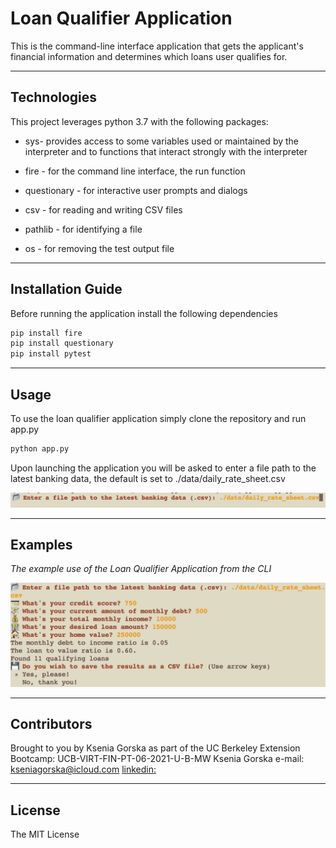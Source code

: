 # Loan Qualifier Application

This is the command-line interface application that gets the applicant's financial information and determines which loans user qualifies for.


---

## Technologies

This project leverages python 3.7 with the following packages:

* sys- provides access to some variables used or maintained by the interpreter and to       functions that interact strongly with the interpreter

* fire - for the command line interface, the run function

* questionary - for interactive user prompts and dialogs

* csv - for reading and writing CSV files

* pathlib - for identifying a file 

* os - for removing the test output file

---

## Installation Guide
Before running the application install the following dependencies

```python
pip install fire
pip install questionary
pip install pytest
```

---

## Usage

To use the loan qualifier application simply clone the repository and run app.py

```python
python app.py
```

Upon launching the application you will be asked to enter a file path to the latest banking data, the default is set to ./data/daily_rate_sheet.csv

![image1](image1.png)

---

## Examples
*The example use of the Loan Qualifier Application from the CLI*

![image2](image2.png)

---


## Contributors
Brought to you by Ksenia Gorska as part of the UC Berkeley Extension Bootcamp: UCB-VIRT-FIN-PT-06-2021-U-B-MW
Ksenia Gorska
e-mail: kseniagorska@icloud.com
[linkedin:](https://www.linkedin.com/in/ksenia-gorska/)


---

## License

The MIT License
